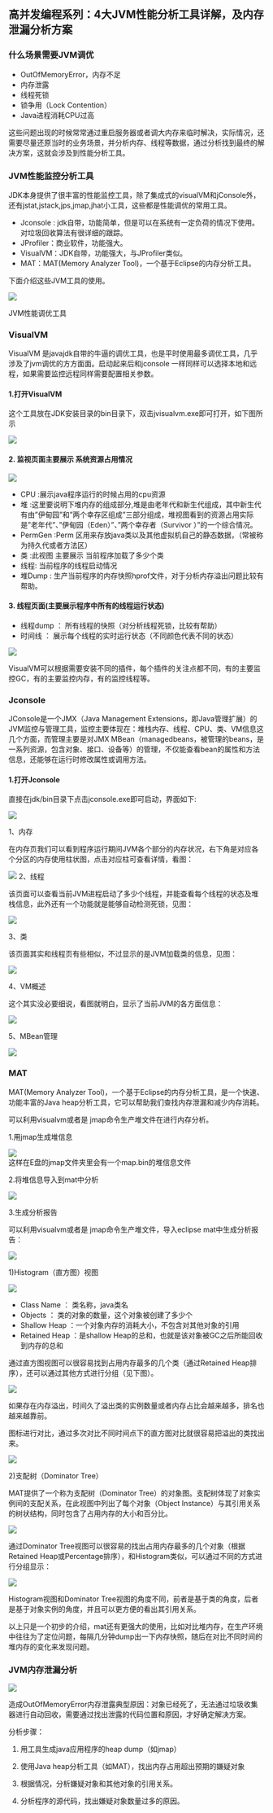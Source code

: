 ## 高并发编程系列：4大JVM性能分析工具详解，及内存泄漏分析方案



### 什么场景需要JVM调优
- OutOfMemoryError，内存不足
- 内存泄露
- 线程死锁
- 锁争用（Lock Contention）
- Java进程消耗CPU过高         

这些问题出现的时候常常通过重启服务器或者调大内存来临时解决，实际情况，还需要尽量还原当时的业务场景，并分析内存、线程等数据，通过分析找到最终的解决方案，这就会涉及到性能分析工具。

### JVM性能监控分析工具
JDK本身提供了很丰富的性能监控工具，除了集成式的visualVM和jConsole外，还有jstat,jstack,jps,jmap,jhat小工具，这些都是性能调优的常用工具。

- Jconsole : jdk自带，功能简单，但是可以在系统有一定负荷的情况下使用。对垃圾回收算法有很详细的跟踪。
- JProfiler：商业软件，功能强大。
- VisualVM：JDK自带，功能强大，与JProfiler类似。
- MAT：MAT(Memory Analyzer Tool)，一个基于Eclipse的内存分析工具。

下面介绍这些JVM工具的使用。

![](pics_jvm/JVM性能调优工具1551.png)

JVM性能调优工具

### VisualVM
VisualVM 是javajdk自带的牛逼的调优工具，也是平时使用最多调优工具，几乎涉及了jvm调优的方方面面。启动起来后和jconsole 一样同样可以选择本地和远程，如果需要监控远程同样需要配置相关参数。

#### 1.打开VisualVM

这个工具放在JDK安装目录的bin目录下，双击jvisualvm.exe即可打开，如下图所示

![](pics_jvm/VisualVM1.jpg)

#### 2. 监视页面主要展示 系统资源占用情况

![](pics_jvm/VisualVM2.jpg)

- CPU :展示java程序运行的时候占用的cpu资源
- 堆 :这里要说明下堆内存的组成部分,堆是由老年代和新生代组成，其中新生代有由”伊甸园”和”两个幸存区组成”三部分组成，堆视图看到的资源占用实际是”老年代”、”伊甸园（Eden）”、”两个幸存者（Survivor ）”的一个综合情况。
- PermGen :Perm 区用来存放java类以及其他虚拟机自己的静态数据，（常被称为持久代或者方法区）
- 类 :此视图 主要展示 当前程序加载了多少个类
- 线程: 当前程序的线程启动情况
- 堆Dump : 生产当前程序的内存快照hprof文件，对于分析内存溢出问题比较有帮助。

#### 3. 线程页面(主要展示程序中所有的线程运行状态)

- 线程dump ： 所有线程的快照（对分析线程死锁，比较有帮助）
- 时间线 ： 展示每个线程的实时运行状态（不同颜色代表不同的状态）

![](pics_jvm/VisualVM3.jpg)

VisualVM可以根据需要安装不同的插件，每个插件的关注点都不同，有的主要监控GC，有的主要监控内存，有的监控线程等。

### Jconsole
JConsole是一个JMX（Java Management Extensions，即Java管理扩展）的JVM监控与管理工具，监控主要体现在：堆栈内存、线程、CPU、类、VM信息这几个方面，而管理主要是对JMX
MBean（managedbeans，被管理的beans，是一系列资源，包含对象、接口、设备等）的管理，不仅能查看bean的属性和方法信息，还能够在运行时修改属性或调用方法。

#### 1.打开Jconsole

直接在jdk/bin目录下点击jconsole.exe即可启动，界面如下:

![](pics_jvm/Jconsole1.jpg)

1、内存

在内存页我们可以看到程序运行期间JVM各个部分的内存状况，右下角是对应各个分区的内存使用柱状图，点击对应柱可查看详情，看图：

![](pics_jvm/Jconsole2.jpg)
2、线程

该页面可以查看当前JVM进程启动了多少个线程，并能查看每个线程的状态及堆栈信息，此外还有一个功能就是能够自动检测死锁，见图：

![](pics_jvm/Jconsole3.jpg)

3、类

该页面其实和线程页有些相似，不过显示的是JVM加载类的信息，见图：

![](pics_jvm/Jconsole4.jpg)

4、VM概述

这个其实没必要细说，看图就明白，显示了当前JVM的各方面信息：

![](pics_jvm/VM1.jpg)

5、MBean管理

![](pics_jvm/MBean1.jpg)

### MAT
MAT(Memory Analyzer Tool)，一个基于Eclipse的内存分析工具，是一个快速、功能丰富的Java heap分析工具，它可以帮助我们查找内存泄漏和减少内存消耗。

可以利用visualvm或者是 jmap命令生产堆文件在进行内存分析。

1.用jmap生成堆信息

![](pics_jvm/jmap1.jpg)     
这样在E盘的jmap文件夹里会有一个map.bin的堆信息文件

2.将堆信息导入到mat中分析

![](pics_jvm/导入到mat中分析.jpg)

3.生成分析报告

可以利用visualvm或者是 jmap命令生产堆文件，导入eclipse mat中生成分析报告：

![](pics_jvm/导入eclipse%20mat.jpg)

1)Histogram（直方图）视图

![](pics_jvm/Histogram（直方图）视图.jpg)

- Class Name ： 类名称，java类名
- Objects ： 类的对象的数量，这个对象被创建了多少个
- Shallow Heap ：一个对象内存的消耗大小，不包含对其他对象的引用
- Retained Heap ：是shallow Heap的总和，也就是该对象被GC之后所能回收到内存的总和 

通过直方图视图可以很容易找到占用内存最多的几个类（通过Retained Heap排序），还可以通过其他方式进行分组（见下图）。

![](pics_jvm/Retained%20Heap排序.jpg)

如果存在内存溢出，时间久了溢出类的实例数量或者内存占比会越来越多，排名也越来越靠前。

图标进行对比，通过多次对比不同时间点下的直方图对比就很容易把溢出的类找出来。

![](pics_jvm/图标进行对比.jpg)

2)支配树（Dominator Tree）

MAT提供了一个称为支配树（Dominator Tree）的对象图。支配树体现了对象实例间的支配关系，在此视图中列出了每个对象（Object Instance）与其引用关系的树状结构，同时包含了占用内存的大小和百分比。

![](pics_jvm/支配树（Dominator%20Tree）.jpg)

通过Dominator Tree视图可以很容易的找出占用内存最多的几个对象（根据Retained Heap或Percentage排序），和Histogram类似，可以通过不同的方式进行分组显示：

![](pics_jvm/分组显示.jpg)

Histogram视图和Dominator Tree视图的角度不同，前者是基于类的角度，后者是基于对象实例的角度，并且可以更方便的看出其引用关系。

以上只是一个初步的介绍，mat还有更强大的使用，比如对比堆内存，在生产环境中往往为了定位问题，每隔几分钟dump出一下内存快照，随后在对比不同时间的堆内存的变化来发现问题。

### JVM内存泄漏分析

![](pics_jvm/JVM性能调优方法15551.png)

造成OutOfMemoryError内存泄露典型原因：对象已经死了，无法通过垃圾收集器进行自动回收，需要通过找出泄露的代码位置和原因，才好确定解决方案。

分析步骤：

1. 用工具生成java应用程序的heap dump（如jmap）

2. 使用Java heap分析工具（如MAT），找出内存占用超出预期的嫌疑对象

3. 根据情况，分析嫌疑对象和其他对象的引用关系。

4. 分析程序的源代码，找出嫌疑对象数量过多的原因。